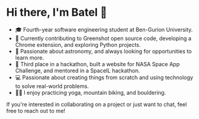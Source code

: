 <!--
**BatelBB/BatelBB** is a ✨ _special_ ✨ repository because its `README.md` (this file) appears on your GitHub profile.

Here are some ideas to get you started:

- 🔭 I’m currently working on ...
- 🌱 I’m currently learning ...
- 👯 I’m looking to collaborate on ...
- 🤔 I’m looking for help with ...
- 💬 Ask me about ...
- 📫 How to reach me: ...
- 😄 Pronouns: ...
- ⚡ Fun fact: ...
-->

# Hi there, I'm Batel 👋

- 🎓 Fourth-year software engineering student at Ben-Gurion University.
- 🚀 Currently contributing to Greenshot open source code, developing a Chrome extension, and exploring Python projects.
- 🔭 Passionate about astronomy, and always looking for opportunities to learn more.
- 🥉 Third place in a hackathon, built a website for NASA Space App Challenge, and mentored in a SpaceIL hackathon.
- 💻 Passionate about creating things from scratch and using technology to solve real-world problems.
- 🧘‍♀️ I enjoy practicing yoga, mountain biking, and bouldering.

If you're interested in collaborating on a project or just want to chat, feel free to reach out to me!

